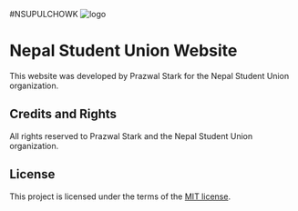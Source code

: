 #NSUPULCHOWK
![logo](https://user-images.githubusercontent.com/122021415/225721194-2ecea733-ece5-4350-822a-a76a2542ce6e.png)



# Nepal Student Union Website

This website was developed by Prazwal Stark for the Nepal Student Union organization.

## Credits and Rights

All rights reserved to Prazwal Stark and the Nepal Student Union organization.

## License

This project is licensed under the terms of the [MIT license](https://opensource.org/licenses/MIT).
